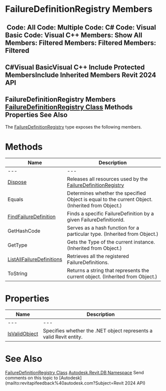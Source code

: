 # FailureDefinitionRegistry Members

﻿
 Code: All Code: Multiple Code: C# Code: Visual Basic Code: Visual C++  Members: Show All Members: Filtered Members: Filtered Members: Filtered   
---  
C#Visual BasicVisual C++
Include Protected MembersInclude Inherited Members
Revit 2024 API  
---  
FailureDefinitionRegistry Members  
[FailureDefinitionRegistry Class](30511621-28f7-c6d7-8a5c-071167eb25dd.md "FailureDefinitionRegistry Class") Methods Properties See Also  
---  
The [FailureDefinitionRegistry](30511621-28f7-c6d7-8a5c-071167eb25dd.md "FailureDefinitionRegistry Class") type exposes the following members.
# Methods
| Name | Description |
| --- | --- |
| --- | --- | --- |
| [Dispose](b0313bea-c8f5-9177-aeb7-36d51f01165e.md "Dispose Method") | Releases all resources used by the [FailureDefinitionRegistry](30511621-28f7-c6d7-8a5c-071167eb25dd.md "FailureDefinitionRegistry Class") |
| Equals | Determines whether the specified Object is equal to the current Object. (Inherited from Object.) |
| [FindFailureDefinition](b244067c-6296-41db-7b34-1ee6fc69a3a6.md "FindFailureDefinition Method") | Finds a specific FailureDefinition by a given FailureDefinitionId. |
| GetHashCode | Serves as a hash function for a particular type.  (Inherited from Object.) |
| GetType | Gets the Type of the current instance. (Inherited from Object.) |
| [ListAllFailureDefinitions](64bc74c2-7a54-dbb9-2902-a32ed73f9a20.md "ListAllFailureDefinitions Method") | Retrieves all the registered FailureDefinitions. |
| ToString | Returns a string that represents the current object. (Inherited from Object.) |

# Properties
| Name | Description |
| --- | --- |
| --- | --- | --- |
| [IsValidObject](8c8964df-f1f9-6cc6-cc26-442b99803e40.md "IsValidObject Property") | Specifies whether the .NET object represents a valid Revit entity. |

# See Also
[FailureDefinitionRegistry Class](30511621-28f7-c6d7-8a5c-071167eb25dd.md "FailureDefinitionRegistry Class")
[Autodesk.Revit.DB Namespace](87546ba7-461b-c646-cbb1-2cb8f5bff8b2.md "Autodesk.Revit.DB Namespace")
Send comments on this topic to [Autodesk](mailto:revitapifeedback%40autodesk.com?Subject=Revit 2024 API)